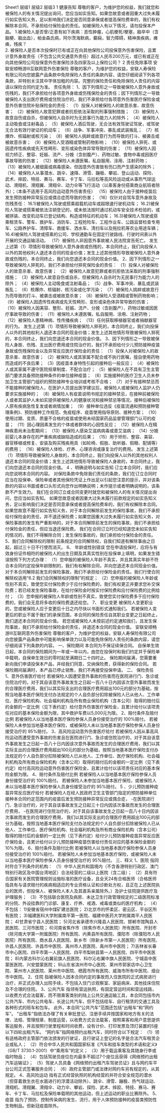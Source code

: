 Sheet1
	层级1	层级2	层级3
	1 健康告知
		尊敬的客户，为维护您的权益，我们就您和被保险人的有关情况提出询问，您应当如实告知。如果您故意或者因重大过失未履行如实告知义务，足以影响我们决定是否同意承保或者提高保险费率的，我们有权解除本合同，不承担给付保险金的责任。如被保险人有以下情况，请勿投保本产品。
		1.被保险人是否曾/正患有如下疾病：恶性肿瘤，心肌梗死/梗塞，脑卒中（含脑梗、脑出血），帕金森氏病，阿尔茨海默病，癫痫，智力障碍，精神类疾病，瘫痪，残疾？	 
		2. 被保险人是否本次投保时已有或正在向其他保险公司投保意外伤害保险，且累计意外身故责任（不包含公共交通意外责任）超过人民币200万元，或已有或正在向其他保险公司投保意外伤害保险涉及四家及以上保险公司？
	2 责任免除事项
		安联安顺畅游III互联网意外伤害保险
		尊敬的客户，为维护您的权益，安联人寿保险有限公司向您披露产品条款中免除保险人责任的条款内容，请您仔细阅读下列各项条款，并特别关注其中字体加粗的内容。完整的保险责任和免除保险人责任的内容请以保险合同约定为准。
		责任免除：
		1、因下列情形之一导致被保险人意外身故或伤残的，我们不承担给付各项意外身故或伤残保险金的责任；因下列情形之一导致被保险人支出医疗费用或住院治疗的，我们不承担给付各项意外伤害医疗保险金或意外伤害住院补贴保险金的责任：
		（1）投保人对被保险人的故意杀害、故意伤害；
		（2）被保险人故意犯罪或者抗拒依法采取的刑事强制措施；
		（3）被保险人故意自伤或自杀，但被保险人自杀时为无民事行为能力人的除外；
		（4）被保险人主动吸食或注射毒品；
		（5）被保险人酒后驾驶，无合法有效驾驶证驾驶，或驾驶无合法有效行驶证的机动车；
		（6）战争、军事冲突、暴乱或武装叛乱；
		（7）核爆炸、核辐射或核污染；
		（8）被保险人挑衅或故意行为而导致的打斗、被袭击或被故意杀害；
		（9）被保险人受酒精或管制药物影响；
		（10）被保险人猝死、或因遗传性疾病或先天性畸形、变形或染色体异常导致的伤害；
		（11）被保险人因视力矫正、整容、妊娠、流产、分娩（含剖腹产）、药物过敏、食物中毒或因医疗事故导致的伤害；
		（12）被保险人未遵医嘱，私自服用、涂用、注射药物；
		（13）被保险人被细菌或病毒感染，但因意外伤害致有伤口而产生感染的除外；
		（14）被保险人从事潜水、跳伞、速降、滑雪、蹦极、攀岩、登山运动、探险、武术、摔跤、特技、赛马、赛车、卡丁车、马拉松等高风险运动或从事热气球运动、滑翔机、滑翔翼、滑翔伞、动力伞等飞行活动（以乘客身份搭乘商业航班者除外）；（本条不适用于高风险运动意外伤害责任）
		（15）被保险人由于接种疫苗后发生预防接种异常反应或偶合症而导致的伤害；
		（16）仅针对自驾车意外身故及伤残责任：
		16.1)被保险人驾驶或搭乘超载机动车或超限速行驶机动车；
		16.2)被保险人驾驶或搭乘被依法注销登记的，或未依法按时通过机动车安全技术检验的，或被拼装、改变机动车已登记结构、构造或特征的机动车；
		16.3)被保险人驾驶或搭乘租赁车、警车、救护车、消防车、工程抢险车、工程作业车、公路监督检查专用车、公路养护车、清障车、救援车、洒水车、清扫车以及拖拉机等农业用途车辆；
		16.4)被保险人驾驶或搭乘的公司、学校通勤车在固定行驶路线、行驶时间表以外开展的交通运输活动。
		（17）被保险人非因意外事故被人民法院宣告死亡。
		发生上述第（1）项情形导致被保险人意外身故或伤残的，本合同终止，我们向投保人以外的其他权利人退还本合同的现金价值；发生上述其他情形导致被保险人意外身故或伤残的，本合同终止，我们向您退还本合同的现金价值。
		2、因下列情形之一导致被保险人猝死的，我们不承担给付猝死保险金的责任：
		（1）投保人对被保险人的故意杀害、故意伤害；
		（2）被保险人故意犯罪或者抗拒依法采取的刑事强制措施；
		（3）被保险人故意自伤或自杀，但被保险人自杀时为无民事行为能力人的除外；
		（4）被保险人主动吸食或注射毒品；
		（5）战争、军事冲突、暴乱或武装叛乱；
		（6）核爆炸、核辐射、核污染或化学污染；
		（7）被保险人挑衅或故意行为而导致的打斗、被袭击或被故意杀害；
		（8）被保险人受酒精或管制药物影响；
		（9）被保险人因遗传性疾病或先天性畸形、变形或染色体异常导致的伤害；
		（10）被保险人因美容、整形、妊娠、流产、分娩（含剖腹产）、药物过敏或因医疗事故导致的伤害；
		（11）被保险人未遵医嘱，私自服用、涂用、注射药物；
		（12）被保险人患精神病、性传播疾病；
		（13）任何获取移植器官或者捐献器官的行为。
		发生上述第（1）项情形导致被保险人猝死的，本合同终止，我们向投保人以外的其他权利人退还本合同的现金价值；发生上述其他情形导致被保险人猝死的，本合同终止，我们向您退还本合同的现金价值。
		3、因下列情形之一导致被保险人身故、伤残、支出医疗费用或住院治疗的，我们不承担给付少儿预防接种疫苗身故或伤残保险金以及异常反应医疗保险金的责任：
		（1）投保人对被保险人的故意杀害、故意伤害；
		（2）被保险人或其家属不配合或不执行医嘱，擅自使用药物而造成的不良后果；
		（3）因疫苗本身特性引起的接种后一般反应；
		（4）被保险人或其家属不遵守医院规章制度、不配合治疗；
		（5）被保险人在不具有卫生主管部门要求具备预防接种条件的单位接种疫苗；
		（6）实施接种的医疗卫生人员未参加卫生主管部门组织的预防接种专业培训或考核不合格；
		（7）对于有接种禁忌而不能接种的被保险人，在医护人员提出医学建议后，被保险人或被保险人监护人仍要求实施接种的；
		（8）被保险人有疫苗说明书规定的接种禁忌，在接种前被保险人或者其监护人未如实提供被保险人的健康状况和接种禁忌等情况，接种后被保险人原有疾病急性复发或者病情加重；
		（9）接种单位违反《疫苗流通和预防接种管理条例》、预防接种工作规范、免疫程序、疫苗使用指导原则、接种方案；
		（10）使用过期、变质、质量不合格的疫苗或使用未经国家药品监督管理部门认可的疫苗；
		（11）因心理因素发生的个体或者群体的心因性反应；
		（12）被保险人在精神疾患尚未治愈期间；
		（13）被保险人感染艾滋病病毒或患艾滋病；
		（14）分娩前婴儿本身存在的严重疾病或缺陷造成的后果；
		（15）用于矫形、整容、美容、器官移植或修复、安装及购买残疾用具（如轮椅、假肢、助听器、假眼、配镜等）的费用；
		（16）被保险人体检、疗养、心理咨询或康复治疗的费用。
		发生上述第（1）项情形导致被保险人身故的，本合同终止，我们向投保人以外的其他权利人退还本合同的现金价值；发生上述其他情形导致被保险人身故的，本合同终止，我们向您退还本合同的现金价值。
		4 、明确说明与如实告知
		订立本合同时，我们应向您说明本合同的内容。
对保险条款中免除我们责任的条款，我们在订立合同时应当在投保单、保险单或者其他保险凭证上作出足以引起您注意的提示，并对该条款的内容以书面或者口头形式向您作出明确说明；未作提示或者明确说明的，该条款不产生效力。
我们在合同订立或合同变更时就您和被保险人的有关情况提出询问，您应当如实告知。
如果您故意或者因重大过失未履行前款规定的如实告知义务，足以影响我们决定是否同意承保或者提高保险费率的，我们有权解除本合同。
如果您故意不履行如实告知义务，对于本合同解除前发生的保险事故，我们不承担给付保险金的责任，并不退还保险费；如果您因重大过失未履行如实告知义务，对保险事故的发生有严重影响的，对于本合同解除前发生的保险事故，我们不承担给付保险金的责任，但应当退还保险费。
我们在合同订立时已经知道您未如实告知的情况的，我们不得解除合同；发生保险事故的，我们承担给付保险金的责任。
		5、我们合同解除权的限制
		前条规定的合同解除权，自我们知道有解除事由之日起，超过三十日不行使而消灭。
		6、 年龄或性别错误
		您在申请投保时，应将与有效身份证件相符的被保险人的出生日期及其真实性别在投保单上填明，如果发生错误按照下列方式办理：
		（1）您申报的被保险人年龄不真实，并且其真实年龄不符合本合同约定投保年龄限制的，我们有权解除合同，并向您退还本合同现金价值。对于本合同解除前发生的保险事故，我们不承担给付保险金的责任。我们行使合同解除权适用“6.2 我们合同解除权的限制”的规定；
		（2）您申报的被保险人年龄或性别不真实，致使您实付保险费少于应付保险费的，我们有权更正并要求您补交保险费；若已经发生保险事故，在给付保险金时按实付保险费和应付保险费的比例给付；
		（3）您申报的被保险人年龄或性别不真实，致使您实付保险费多于应付保险费的，我们会无息将多收的保险费退还给您。
		7、 职业变更
		被保险人变更职业的，您或被保险人应于变更后十日之内尽快以书面形式通知我们。
若被保险人变更后的职业不属于我们的承保范围，本合同的保险责任自其职业变更之日起终止，我们退还本合同的现金价值。
若您或被保险人未按前述约定通知我们，且发生保险事故，我们不承担给付保险金的责任，并退还本合同的现金价值。
		安联安顺畅游III互联网意外伤害保险
		尊敬的客户，为维护您的权益，安联人寿保险有限公司向您披露产品条款中可能影响保单效力以及可能免除保险人责任的条款内容，请您仔细阅读下列条款的内容。 
		一、保险期间
		本合同为不保证续保合同。
自保单生效日起，本合同的保险期间为一年或一年以内，由您在投保时和我们约定并于保险单中载明，自保单生效日的零时起至满期日二十四时止。
保险期间届满，您需要重新向我们申请投保本产品，并经我们同意，交纳保险费，获得新的保险合同。
若保险期间届满时，本产品已停止销售，我们不再接受投保申请。
		二、 保险责任
		1、意外伤害医疗给付
		若被保险人因遭受意外事故的伤害而在医院进行门、急诊或住院治疗的，对于其自该意外事故发生之日起一百八十日内因该次意外事故而发生的合理医疗费用，我们以其实际支出的合理医疗费用超出100元的部分为基础，按照当地基本医疗保险支付办法规定的个人自负部分扣除被保险人已从他人、工作单位、医疗保险机构、社会福利机构及所有商业保险机构（含本公司）取得的赔付后的金额的一定比例（见下表约定）给付意外伤害医疗保险金，且累计给付以该项责任对应的基本保险金额为限，其中救护车费以5,000元为限。
		2、赔付条件及赔付比例
		若被保险人以当地基本医疗保险参保人员身份接受治疗的 100%赔付。
若被保险人未参加当地基本医疗保险，或被保险人未以当地基本医疗保险参保人员身份接受治疗的 95%赔付。
		3、高风险运动意外伤害医疗给付
		若被保险人因从事高风险运动而遭受意外事故的伤害且在医院进行门、急诊或住院治疗的，对于其自该意外事故发生之日起一百八十日内因该次意外事故而发生的合理医疗费用，我们以其实际支出的合理医疗费用超出100元的部分为基础，按照当地基本医疗保险支付办法规定的个人自负部分扣除被保险人已从他人、工作单位、医疗保险机构、社会福利机构及所有商业保险机构（含本公司）取得的赔付后的金额的一定比例（见下表约定）给付高风险运动意外伤害医疗保险金，且累计给付以该项责任对应的基本保险金额为限。
		4、赔付条件及赔付比例
		若被保险人以当地基本医疗保险参保人员身份接受治疗的 100%赔付。
若被保险人未参加当地基本医疗保险，或被保险人未以当地基本医疗保险参保人员身份接受治疗的 95%赔付。
		5 、少儿预防接种疫苗异常反应医疗给付
		若被保险人在经人民政府卫生主管部门指定的预防接种单位接种本合同约定范围内的疫苗后发生预防接种异常反应或偶合症，
-在医院进行门、急诊治疗的，对于其自该事故发生之日起三十日内因该次事故而发生的合理医疗费用，
-在医院进行住院治疗的，对于其自该事故发生之日起一百八十日内因该次事故而发生的合理医疗费用，
		我们以其实际支出的合理医疗费用超出100元的部分为基础，按照当地基本医疗保险支付办法规定的个人自负部分扣除被保险人已从他人、工作单位、医疗保险机构、社会福利机构及所有商业保险机构（含本公司）取得的赔付后的金额的一定比例（见下表约定）给付少儿预防接种疫苗异常反应医疗保险金，且累计给付以少儿预防接种疫苗伤害给付责任对应的基本保险金额的10%为限。
		6、赔付条件及赔付比例
		若被保险人以当地基本医疗保险参保人员身份接受治疗的 100%赔付。
若被保险人未参加当地基本医疗保险，或被保险人未以当地基本医疗保险参保人员身份接受治疗的 95%赔付。
		三、释义
		1、医院
		指同时符合下列条件的机构：
（1）中华人民共和国境内（不含香港特别行政区、澳门特别行政区及中国台湾地区）合法经营的二级以上医院（含二级）；
（2）具有符合国家有关医院管理规则设施标准的医疗设备，且全天24有合格医师（合格医师指具有与请求赔付的疾病相适应的专业资格认证和诊断处方权，且正在上述医院执业的医师，但投保人、被保险人本人及其直系亲属除外。）及护士驻院提供医疗及护理服务；
（3）不包括联合医院及病房、未达卫生行政管理规定的二级医院标准的分院、外设挂靠的门诊部、康复、疗养、戒酒、戒毒或类似的医疗机构；
（4）不包括：
1)安徽省宿州中煤矿建总医院；
2)北京市的怀柔区、密云区、平谷区所有医院；
3)福建医科大学附属南平第一医院、福建中医药大学附属南平人民医院；
4)甘肃省宁县人民医院；
5)河北省承德市兴隆县人民医院、邯郸市馆陶县人民医院、三河市医院；
6)河南省焦作市（除焦作市人民医院）所有医院、开封市（除河南大学第一附属医院）所有医院、内黄县所有医院、濮阳市（除濮阳市人民医院）所有医院、商水县人民医院、新乡市（除新乡市第一人民医院）所有医院、许昌人民医院、许昌市中医院、禹州市人民医院、禹州市中医院；
7)吉林省长春市中心医院、四平市第一人民医院、四平市梨树县第一人民医院、四平市中医医院；
8)内蒙古科尔沁右翼前旗人民医院、科尔沁右翼中旗人民医院、宁城县中医蒙医医院、兴安盟蒙医院；
9)山东省滨州市中心医院、莱州市郭家店中心卫生院、莱州市人民医院、莱州市中医院、栖霞市所有医院、威海市所有中医院、烟台市中医院。
		2、住院
		指被保险人因本合同约定的事故而入住医院的正式病房进行治疗，并正式办理入出院手续，不包括入住门诊观察室、家庭病床、其他挂床住院及不合理的住院。
		3、公共汽车
		指领有营运执照，有固定营运时间和营运线路，以收费方式合法载客，而不限乘客类别的陆上公共交通运输工具，本合同包括市内公共汽车、市内公共电车、长途公共汽车，但不包括缆车、自行租赁的交通工具及各种形式的班车和包车。
此外，本合同“公共汽车”范围还包括“出租车”和“网约车”。
“出租车”指依法办理了有关审批登记、注册手续并按国家和地方有关的法律、法规、管理规章、制度运营，以收费方式合法载客，按照乘客和用户意思提供客运服务，并且按照行驶里程和时间收费，设有计价、打印发票及顶灯装置的5座以下四轮出租汽车。
“网约车”指网络预约出租汽车，同时符合以下规定：
（1）领有适格政府主管部门依法颁发的行驶证，且行驶证上登记的名字是合法汽车租赁企业或私人；
（2）符合中华人民共和国国家标准《汽车和挂车类型的术语和定义》（GB/T 3730.1-2001）中“乘用车”的定义；
（3）用于载运乘客及其随身行李或临时物品；
（4）包括驾驶员座位在内最多不超过7个座位且获得《网络预约出租汽车运输证》；
（5）驾驶人员具备《网络预约出租汽车驾驶员证》且与网约车平台公司正式签署服务合同；
（6）政府主管部门或法律对网约车另有规定的，从其规定。
		4、高风险运动
		指有正式经营执照的机构经营的并符合安全规范的潜水（但穿着救生衣在水面进行的浮潜活动除外）、跳伞、滑雪、蹦极、热气球运动、滑翔机、滑翔翼、滑翔伞、动力伞、攀岩、探险、武术、摔跤、特技、赛马、赛车、卡丁车、马拉松及保险单载明的其他运动，但上述运动的职业比赛除外。
		5、疫苗
		指为了预防、控制传染病的发生、流行，用于人体预防接种的疫苗类预防性生物制品。但新冠疫苗除外。


